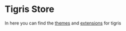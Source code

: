 # Tigris Store
In here you can find the [themes](https://github.com/Whiskers-Apps/tigris-store/blob/master/store/themes.json) and [extensions](https://github.com/Whiskers-Apps/tigris-store/blob/master/store/extensions.json) for tigris